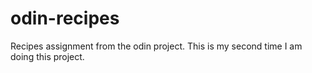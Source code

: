 # odin-recipes
Recipes assignment from the odin project. This is my second time I am doing this project.
